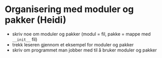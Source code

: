 Organisering med moduler og pakker (Heidi)
=========================================================================
* skriv noe om moduler og pakker (modul = fil, pakke = mappe med `__init__` fil)
* trekk leseren gjennom et eksempel for moduler og pakker
* skriv om programmet man jobber med til å bruker moduler og pakker
